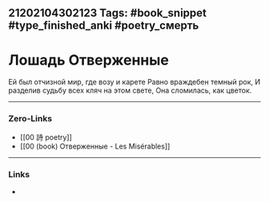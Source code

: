21202104302123
Tags: #book_snippet #type_finished_anki #poetry_смерть
---
# Лошадь Отверженные

Ей был отчизной мир, где возу и карете
Равно враждебен темный рок,
И разделив судьбу всех кляч на этом свете,
Она сломилась, как цветок.

---
### Zero-Links
- [[00 詩 poetry]]
- [[00 (book) Отверженные - Les Misérables]]
---
### Links
-